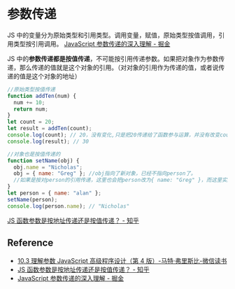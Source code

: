 # 参数传递

JS 中的变量分为原始类型和引用类型。调用变量，赋值，原始类型按值调用，引用类型按引用调用。
[JavaScript 参数传递的深入理解 - 掘金](https://juejin.cn/post/6844903495976386573)

JS 中的**参数传递都是按值传递**，不可能按引用传递参数。如果把对象作为参数传递，那么传递的值就是这个对象的引用。（对对象的引用作为传递的值，或者说传递的值是这个对象的地址）

```js
//原始类型按值传递
function addTen(num) {
  num += 10;
  return num;
}
let count = 20;
let result = addTen(count);
console.log(count); // 20，没有变化,只是把20传递给了函数参与运算，并没有改变count 这个变量
console.log(result); // 30
```

```js
//对象也是按值传递的
function setName(obj) {
  obj.name = "Nicholas";
  obj = { name: "Greg" }; //obj指向了新对象，已经不指向person了。
  //如果是按对person的引用传递，这里也会把person改为{ name: "Greg" }，而这里实际是把person的引用当作值给了obj,然后把新的对象给了obj,扔了person的引用 不要了，值变成了一个新对象的引用，而person 是不变的
}
let person = { name: "alan" };
setName(person);
console.log(person.name); // "Nicholas"
```

[JS 函数参数是按地址传递还是按值传递？ - 知乎](https://zhuanlan.zhihu.com/p/40261600)

## Reference

- [10.3 理解参数 JavaScript 高级程序设计（第 4 版）-马特·弗里斯比-微信读书](https://weread.qq.com/web/reader/751326d0720befab7514782ke2c32140247e2c420d92577)
- [JS 函数参数是按地址传递还是按值传递？ - 知乎](https://zhuanlan.zhihu.com/p/40261600)
- [JavaScript 参数传递的深入理解 - 掘金](https://juejin.cn/post/6844903495976386573)

